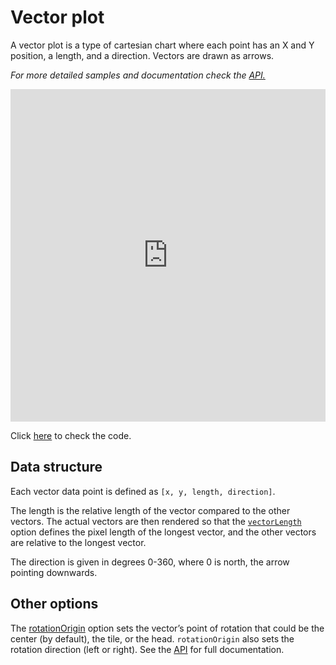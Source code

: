 Vector plot
===

A vector plot is a type of cartesian chart where each point has an X and Y position, a length, and a direction. Vectors are drawn as arrows.

_For more detailed samples and documentation check the [API.](http://api.highcharts.com/highcharts/plotOptions.vector)_

<iframe style="width: 100%; height: 532px; border: none;" src=https://www.highcharts.com/samples/embed/highcharts/demo/vector-plot></iframe>

Click [here](http://jsfiddle.net/gh/get/library/pure/highcharts/highcharts/tree/master/samples/highcharts/demo/vector-plot/) to check the code.

Data structure
--------------

Each vector data point is defined as `[x, y, length, direction]`.

The length is the relative length of the vector compared to the other vectors. The actual vectors are then rendered so that the [`vectorLength`](http://api.highcharts.com/highcharts/plotOptions.vector.vectorLength) option defines the pixel length of the longest vector, and the other vectors are relative to the longest vector.

The direction is given in degrees 0-360, where 0 is north, the arrow pointing downwards.

Other options
-------------

The [rotationOrigin](https://api.highcharts.com/highcharts/plotOptions.vector.rotationOrigin) option sets the vector’s point of rotation that could be the center (by default), the tile, or the head. `rotationOrigin` also sets the rotation direction (left or right). See the [API](http://api.highcharts.com/highcharts/plotOptions.vector) for full documentation.
